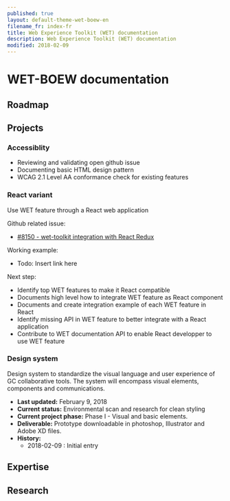 ```yaml
---
published: true
layout: default-theme-wet-boew-en
filename_fr: index-fr
title: Web Experience Toolkit (WET) documentation
description: Web Experience Toolkit (WET) documentation
modified: 2018-02-09
---
```


# WET-BOEW documentation

## Roadmap

## Projects

### Accessiblity
* Reviewing and validating open github issue
* Documenting basic HTML design pattern
* WCAG 2.1 Level AA conformance check for existing features


### React variant
Use WET feature through a React web application

Github related issue:
* [#8150 - wet-toolkit integration with React Redux](https://github.com/wet-boew/wet-boew/issues/8150) 

Working example: 
* Todo: Insert link here

Next step:
* Identify top WET features to make it React compatible
* Documents high level how to integrate WET feature as React component
* Documents and create integration example of each WET feature in React
* Identify missing API in WET feature to better integrate with a React application
* Contribute to WET documentation API to enable React developper to use WET feature

### Design system
Design system to standardize the visual language and user experience of GC collaborative tools. The system will encompass visual elements, components and communications.
* **Last updated:** February 9, 2018
* **Current status:** Environmental scan and research for clean styling
* **Current project phase:** Phase I - Visual and basic elements.
* **Deliverable:** Prototype downloadable in photoshop, Illustrator and Adobe XD files.
* **History:**
  * 2018-02-09 : Initial entry

## Expertise

## Research